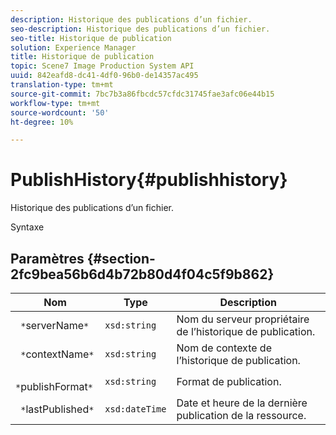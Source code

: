 ```yaml
---
description: Historique des publications d’un fichier.
seo-description: Historique des publications d’un fichier.
seo-title: Historique de publication
solution: Experience Manager
title: Historique de publication
topic: Scene7 Image Production System API
uuid: 842eafd8-dc41-4df0-96b0-de14357ac495
translation-type: tm+mt
source-git-commit: 7bc7b3a86fbcdc57cfdc31745fae3afc06e44b15
workflow-type: tm+mt
source-wordcount: '50'
ht-degree: 10%

---
```



# PublishHistory{#publishhistory}

Historique des publications d’un fichier.

Syntaxe

## Paramètres {#section-2fc9bea56b6d4b72b80d4f04c5f9b862}

| Nom | Type | Description |
|---|---|---|
| ` *`serverName`*` | `xsd:string` | Nom du serveur propriétaire de l’historique de publication. |
| ` *`contextName`*` | `xsd:string` | Nom de contexte de l’historique de publication. |
| ` *`publishFormat`*` | `xsd:string` | Format de publication. |
| ` *`lastPublished`*` | `xsd:dateTime` | Date et heure de la dernière publication de la ressource. |

